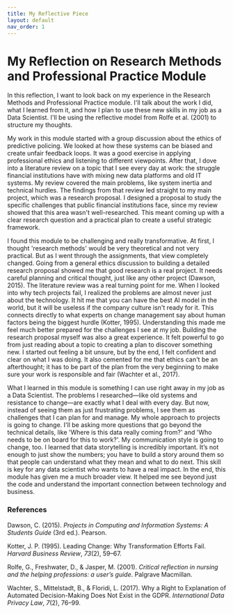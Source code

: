 ```yaml
---
title: My Reflective Piece
layout: default
nav_order: 1
---
```


My Reflection on Research Methods and Professional Practice Module
==========================================================

In this reflection, I want to look back on my experience in the Research Methods and Professional Practice module. I'll talk about the work I did, what I learned from it, and how I plan to use these new skills in my job as a Data Scientist. I'll be using the reflective model from Rolfe et al. (2001) to structure my thoughts.

My work in this module started with a group discussion about the ethics of predictive policing. We looked at how these systems can be biased and create unfair feedback loops. It was a good exercise in applying professional ethics and listening to different viewpoints. After that, I dove into a literature review on a topic that I see every day at work: the struggle financial institutions have with mixing new data platforms and old IT systems. My review covered the main problems, like system inertia and technical hurdles. The findings from that review led straight to my main project, which was a research proposal. I designed a proposal to study the specific challenges that public financial institutions face, since my review showed that this area wasn't well-researched. This meant coming up with a clear research question and a practical plan to create a useful strategic framework.

I found this module to be challenging and really transformative. At first, I thought 'research methods' would be very theoretical and not very practical. But as I went through the assignments, that view completely changed. Going from a general ethics discussion to building a detailed research proposal showed me that good research is a real project. It needs careful planning and critical thought, just like any other project (Dawson, 2015). The literature review was a real turning point for me. When I looked into why tech projects fail, I realized the problems are almost never just about the technology. It hit me that you can have the best AI model in the world, but it will be useless if the company culture isn't ready for it. This connects directly to what experts on change management say about human factors being the biggest hurdle (Kotter, 1995). Understanding this made me feel much better prepared for the challenges I see at my job. Building the research proposal myself was also a great experience. It felt powerful to go from just reading about a topic to creating a plan to discover something new. I started out feeling a bit unsure, but by the end, I felt confident and clear on what I was doing. It also cemented for me that ethics can't be an afterthought; it has to be part of the plan from the very beginning to make sure your work is responsible and fair (Wachter et al., 2017).

What I learned in this module is something I can use right away in my job as a Data Scientist. The problems I researched—like old systems and resistance to change—are exactly what I deal with every day. But now, instead of seeing them as just frustrating problems, I see them as challenges that I can plan for and manage. My whole approach to projects is going to change. I'll be asking more questions that go beyond the technical details, like 'Where is this data really coming from?' and 'Who needs to be on board for this to work?'. My communication style is going to change, too. I learned that data storytelling is incredibly important. It’s not enough to just show the numbers; you have to build a story around them so that people can understand what they mean and what to do next. This skill is key for any data scientist who wants to have a real impact. In the end, this module has given me a much broader view. It helped me see beyond just the code and understand the important connection between technology and business.

### References

Dawson, C. (2015). _Projects in Computing and Information Systems: A Students Guide_ (3rd ed.). Pearson.

Kotter, J. P. (1995). Leading Change: Why Transformation Efforts Fail. _Harvard Business Review_, _73_(2), 59–67.

Rolfe, G., Freshwater, D., & Jasper, M. (2001). _Critical reflection in nursing and the helping professions: a user’s guide_. Palgrave Macmillan.

Wachter, S., Mittelstadt, B., & Floridi, L. (2017). Why a Right to Explanation of Automated Decision-Making Does Not Exist in the GDPR. _International Data Privacy Law_, _7_(2), 76–99.
